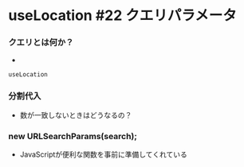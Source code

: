 # useLocation #22 クエリパラメータ
### クエリとは何か？
- 

```
useLocation 
```

### 分割代入
- 数が一致しないときはどうなるの？

### new URLSearchParams(search);
- JavaScriptが便利な関数を事前に準備してくれている
